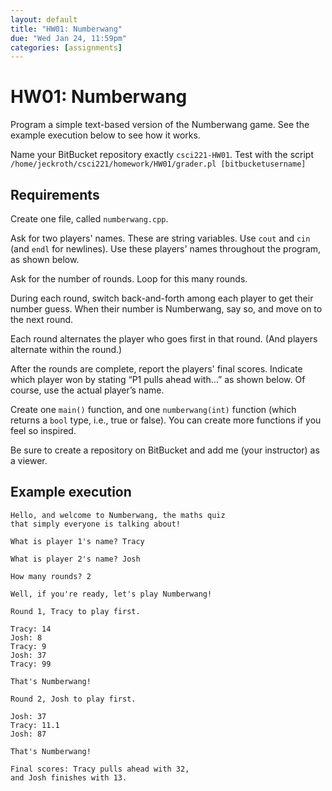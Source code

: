 ```yaml
---
layout: default
title: "HW01: Numberwang"
due: "Wed Jan 24, 11:59pm"
categories: [assignments]
---
```


# HW01: Numberwang

Program a simple text-based version of the Numberwang game. See the example execution below to see how it works.

Name your BitBucket repository exactly `csci221-HW01`. Test with the script `/home/jeckroth/csci221/homework/HW01/grader.pl [bitbucketusername]`

## Requirements

Create one file, called `numberwang.cpp`.

Ask for two players' names. These are string variables. Use `cout` and `cin` (and `endl` for newlines). Use these players' names throughout the program, as shown below.

Ask for the number of rounds. Loop for this many rounds.

During each round, switch back-and-forth among each player to get their number guess. When their number is Numberwang, say so, and move on to the next round.

Each round alternates the player who goes first in that round. (And players alternate within the round.)

After the rounds are complete, report the players' final scores. Indicate which player won by stating “P1 pulls ahead with…” as shown below. Of course, use the actual player’s name.

Create one `main()` function, and one `numberwang(int)` function (which returns a `bool` type, i.e., true or false). You can create more functions if you feel so inspired.

Be sure to create a repository on BitBucket and add me (your instructor) as a viewer.

## Example execution

```
Hello, and welcome to Numberwang, the maths quiz
that simply everyone is talking about!

What is player 1's name? Tracy

What is player 2's name? Josh

How many rounds? 2

Well, if you're ready, let's play Numberwang!

Round 1, Tracy to play first.

Tracy: 14
Josh: 8
Tracy: 9
Josh: 37
Tracy: 99

That's Numberwang!

Round 2, Josh to play first.

Josh: 37
Tracy: 11.1
Josh: 87

That's Numberwang!

Final scores: Tracy pulls ahead with 32,
and Josh finishes with 13.
```


